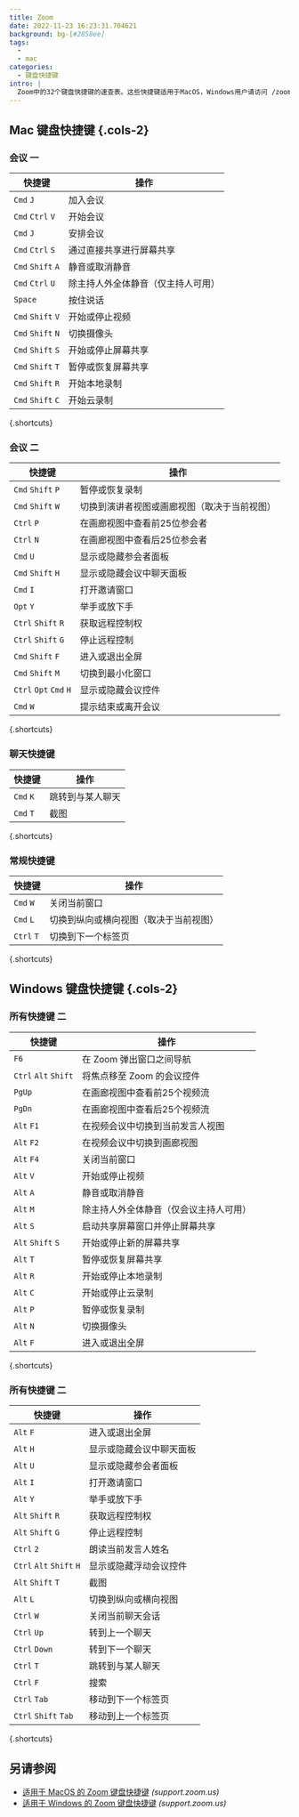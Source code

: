 ```yaml
---
title: Zoom
date: 2022-11-23 16:23:31.704621
background: bg-[#2858ee]
tags:
  -
  - mac
categories:
  - 键盘快捷键
intro: |
  Zoom中的32个键盘快捷键的速查表。这些快捷键适用于MacOS，Windows用户请访问 /zoom-windows。
---
```


## Mac 键盘快捷键 {.cols-2}

### 会议 一

| 快捷键            | 操作                                                                |
| ----------------- | ------------------------------------------------------------------- |
| `Cmd` `J`         | 加入会议                                                            |
| `Cmd` `Ctrl` `V`  | 开始会议                                                            |
| `Cmd` `J`         | 安排会议                                                            |
| `Cmd` `Ctrl` `S`  | 通过直接共享进行屏幕共享                                                |
| `Cmd` `Shift` `A` | 静音或取消静音                                                        |
| `Cmd` `Ctrl` `U`  | 除主持人外全体静音（仅主持人可用）                                        |
| `Space`           | 按住说话                                                            |
| `Cmd` `Shift` `V` | 开始或停止视频                                                        |
| `Cmd` `Shift` `N` | 切换摄像头                                                          |
| `Cmd` `Shift` `S` | 开始或停止屏幕共享                                                    |
| `Cmd` `Shift` `T` | 暂停或恢复屏幕共享                                                    |
| `Cmd` `Shift` `R` | 开始本地录制                                                        |
| `Cmd` `Shift` `C` | 开始云录制                                                          |

{.shortcuts}

### 会议 二

| 快捷键                 | 操作                                                                     |
| ---------------------- | ------------------------------------------------------------------------ |
| `Cmd` `Shift` `P`      | 暂停或恢复录制                                                           |
| `Cmd` `Shift` `W`      | 切换到演讲者视图或画廊视图（取决于当前视图）                                   |
| `Ctrl` `P`             | 在画廊视图中查看前25位参会者                                               |
| `Ctrl` `N`             | 在画廊视图中查看后25位参会者                                               |
| `Cmd` `U`              | 显示或隐藏参会者面板                                                     |
| `Cmd` `Shift` `H`      | 显示或隐藏会议中聊天面板                                                   |
| `Cmd` `I`              | 打开邀请窗口                                                             |
| `Opt` `Y`              | 举手或放下手                                                             |
| `Ctrl` `Shift` `R`     | 获取远程控制权                                                           |
| `Ctrl` `Shift` `G`     | 停止远程控制                                                             |
| `Cmd` `Shift` `F`      | 进入或退出全屏                                                           |
| `Cmd` `Shift` `M`      | 切换到最小化窗口                                                         |
| `Ctrl` `Opt` `Cmd` `H` | 显示或隐藏会议控件                                                       |
| `Cmd` `W`              | 提示结束或离开会议                                                       |

{.shortcuts}

### 聊天快捷键

| 快捷键    | 操作                      |
| --------- | ------------------------- |
| `Cmd` `K` | 跳转到与某人聊天            |
| `Cmd` `T` | 截图                      |

{.shortcuts}

### 常规快捷键

| 快捷键     | 操作                                                            |
| ---------- | --------------------------------------------------------------- |
| `Cmd` `W`  | 关闭当前窗口                                                      |
| `Cmd` `L`  | 切换到纵向或横向视图（取决于当前视图）                                |
| `Ctrl` `T` | 切换到下一个标签页                                                  |

{.shortcuts}

## Windows 键盘快捷键 {.cols-2}

### 所有快捷键 二

| 快捷键               | 操作                                                                              |
| -------------------- | --------------------------------------------------------------------------------- |
| `F6`                 | 在 Zoom 弹出窗口之间导航                                                            |
| `Ctrl` `Alt` `Shift` | 将焦点移至 Zoom 的会议控件                                                          |
| `PgUp`               | 在画廊视图中查看前25个视频流                                                        |
| `PgDn`               | 在画廊视图中查看后25个视频流                                                        |
| `Alt` `F1`           | 在视频会议中切换到当前发言人视图                                                      |
| `Alt` `F2`           | 在视频会议中切换到画廊视图                                                          |
| `Alt` `F4`           | 关闭当前窗口                                                                      |
| `Alt` `V`            | 开始或停止视频                                                                    |
| `Alt` `A`            | 静音或取消静音                                                                    |
| `Alt` `M`            | 除主持人外全体静音（仅会议主持人可用）                                                |
| `Alt` `S`            | 启动共享屏幕窗口并停止屏幕共享                                                      |
| `Alt` `Shift` `S`    | 开始或停止新的屏幕共享                                                              |
| `Alt` `T`            | 暂停或恢复屏幕共享                                                                |
| `Alt` `R`            | 开始或停止本地录制                                                                |
| `Alt` `C`            | 开始或停止云录制                                                                  |
| `Alt` `P`            | 暂停或恢复录制                                                                  |
| `Alt` `N`            | 切换摄像头                                                                      |
| `Alt` `F`            | 进入或退出全屏                                                                    |

{.shortcuts}

### 所有快捷键 二

| 快捷键                   | 操作                                   |
| ------------------------ | -------------------------------------- |
| `Alt` `F`                | 进入或退出全屏                           |
| `Alt` `H`                | 显示或隐藏会议中聊天面板                   |
| `Alt` `U`                | 显示或隐藏参会者面板                     |
| `Alt` `I`                | 打开邀请窗口                             |
| `Alt` `Y`                | 举手或放下手                             |
| `Alt` `Shift` `R`        | 获取远程控制权                           |
| `Alt` `Shift` `G`        | 停止远程控制                             |
| `Ctrl` `2`               | 朗读当前发言人姓名                       |
| `Ctrl` `Alt` `Shift` `H` | 显示或隐藏浮动会议控件                   |
| `Alt` `Shift` `T`        | 截图                                   |
| `Alt` `L`                | 切换到纵向或横向视图                     |
| `Ctrl` `W`               | 关闭当前聊天会话                         |
| `Ctrl` `Up`              | 转到上一个聊天                           |
| `Ctrl` `Down`            | 转到下一个聊天                           |
| `Ctrl` `T`               | 跳转到与某人聊天                         |
| `Ctrl` `F`               | 搜索                                   |
| `Ctrl` `Tab`             | 移动到下一个标签页                       |
| `Ctrl` `Shift` `Tab`     | 移动到上一个标签页                       |

{.shortcuts}

## 另请参阅

- [适用于 MacOS 的 Zoom 键盘快捷键](https://support.zoom.us/hc/en-us/articles/205683899-Hot-Keys-and-Keyboard-Shortcuts-for-Zoom)
  _(support.zoom.us)_
- [适用于 Windows 的 Zoom 键盘快捷键](https://support.zoom.us/hc/en-us/articles/205683899-Hot-Keys-and-Keyboard-Shortcuts-for-Zoom)
  _(support.zoom.us)_

